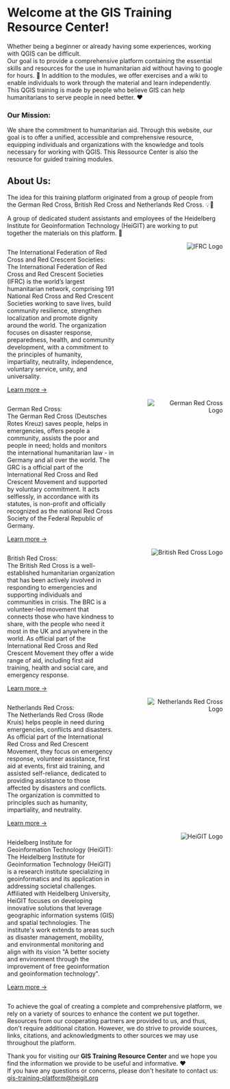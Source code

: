 # **Welcome at the GIS Training Resource Center!**

Whether being a beginner or already having some experiences, working with QGIS can be difficult.  
Our goal is to provide a comprehensive platform containing the essential skills and resources for the use in humanitarian aid without having to google for hours. 🔎
In addition to the modules, we offer exercises and a wiki to enable individuals to work through the material and learn independently.  
This QGIS training is made by people who believe GIS can help humanitarians to serve people in need better. ❤️

### Our Mission:
We share the commitment to humanitarian aid. Through this website, our goal is to offer a unified, accessible and comprehensive resource, equipping individuals and organizations with the knowledge and tools necessary for working with QGIS. 
This Ressource Center is also the resource for guided training modules.

## About Us:

The idea for this training platform originated from a group of people from the German Red Cross, British Red Cross and Netherlands Red Cross. 💡📣 

A group of dedicated student assistants and employees of the Heidelberg Institute for Geoinformation Technology (HeiGIT) are working to put together the materials on this platform. 🔨

<style>
  .container {
    display: flex;
    justify-content: space-between;
    align-items: flex-start;
  }

  .organization {
    width: 50%; 
  }

  .logo {
    width: 35%; 
    text-align: right;
  }
</style>


<div class="container">
  <div class="organization">
    <p>The International Federation of Red Cross and Red Crescent Societies:<br>
      The International Federation of Red Cross and Red Crescent Societies (IFRC) is the world’s largest humanitarian network, comprising 191 National Red Cross and Red Crescent Societies working to save lives, build community resilience, strengthen localization and promote dignity around the world. The organization focuses on disaster response, preparedness, health, and community development, with a commitment to the principles of humanity, impartiality, neutrality, independence, voluntary service, unity, and universality.

[Learn more →](https://www.ifrc.org)

</p>
  </div>

  <div class="logo">
    <img src="https://www.ifrc.org/themes/custom/ifrc_theme/dist/images/Logo-Horizontal-RGB.svg" alt="IFRC Logo">
  </div>
</div>


<div class="container">
  <div class="organization">
    <p>
German Red Cross:
<br>
      The German Red Cross (Deutsches Rotes Kreuz) saves people, helps in emergencies, offers people a community, assists the poor and people in need; holds and monitors the international humanitarian law - in Germany and all over the world. The GRC is a official part of the International Red Cross and Red Crescent Movement and supported by voluntary commitment. It acts selflessly, in accordance with its statutes, is non-profit and officially recognized as the national Red Cross Society of the Federal Republic of Germany. 
      
[Learn more →](https://www.drk.de)   
</p>
  </div>

  <div class="logo">
    <img src="https://www.drk.de/typo3conf/ext/plus_drk_base/Resources/Public/Images/logo-drk.svg" alt="German Red Cross Logo">
  </div>
</div>

<div class="container">
  <div class="organization">
    <p>British Red Cross:<br>
      The British Red Cross is a well-established humanitarian organization that has been actively involved in responding to emergencies and supporting individuals and communities in crisis. The BRC is a volunteer-led movement that connects those who have kindness to share, with the people who need it most in the UK and anywhere in the world. As official part of the International Red Cross and Red Crescent Movement they offer a wide range of aid,  including first aid training, health and social care, and emergency response. 

[Learn more →](https://www.redcross.org.uk)
</p>
  </div>

  <div class="logo">
    <img src="https://upload.wikimedia.org/wikipedia/commons/thumb/2/2a/British_Red_Cross_logo.svg/520px-British_Red_Cross_logo.svg.png" alt="British Red Cross Logo">
  </div>
</div>

<div class="container">
  <div class="organization">
    <p>Netherlands Red Cross:<br>
      The Netherlands Red Cross (Rode Kruis) helps people in need during emergencies, conflicts and disasters. As official part of the International Red Cross and Red Crescent Movement, they focus on emergency response, volunteer assistance, first aid at events, first aid training, and assisted self-reliance, dedicated to providing assistance to those affected by disasters and conflicts. The organization is committed to principles such as humanity, impartiality, and neutrality.

[Learn more →](https://www.rodekruis.nl/en/)
</p>
  </div>

  <div class="logo">
    <img src="https://www.rodekruis.nl/en/wp-content/themes/socialbrothers/assets/rode-kruis-logo-nav.svg" alt="Netherlands Red Cross Logo">
  </div>
</div>

<div class="container">
  <div class="organization">
    <p>Heidelberg Institute for Geoinformation Technology (HeiGIT):<br>
      The Heidelberg Institute for Geoinformation Technology (HeiGIT) is a research institute specializing in geoinformatics and its application in addressing societal challenges. Affiliated with Heidelberg University, HeiGIT focuses on developing innovative solutions that leverage geographic information systems (GIS) and spatial technologies. The institute's work extends to areas such as disaster management, mobility, and environmental monitoring and align with its vision "A better society and environment through the improvement of free geoinformation and geoinformation technology".

[Learn more →](https://heigit.org)
      </p>
  </div>

  <div class="logo">
    <img src="https://heigit.org/wp-content/uploads/2018/01/HeiGIT_Logo_cut-505x100.png" alt="HeiGIT Logo">
  </div>
</div>

To achieve the goal of creating a complete and comprehensive platform, we rely on a variety of sources to enhance the content we put together. Resources from our cooperating partners are provided to us, and thus, don't require additional citation. However, we do strive to provide sources, links, citations, and acknowledgments to other sources we may use throughout the platform.

Thank you for visiting our **GIS Training Resource Center** and we hope you find the information we provide to be useful and informative. ❤️  
If you have any questions or concerns, please don't hesitate to contact us:  
gis-training-platform@heigit.org